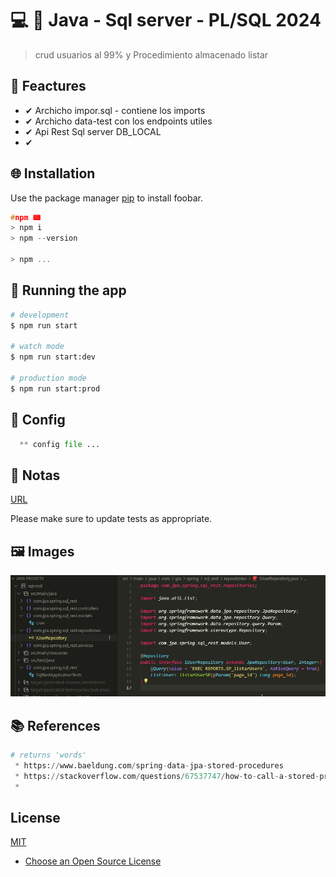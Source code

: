 

# 💻 💎 Java - Sql server - PL/SQL 2024

> crud usuarios al 99% y Procedimiento almacenado listar

## 📌 Feactures

 * ✔ Archicho impor.sql - contiene los imports
 * ✔ Archicho data-test con los endpoints utiles
 * ✔ Api Rest Sql server DB_LOCAL
 * ✔

## 🌐 Installation

Use the package manager [pip](https://pip.pypa.io/en/stable/) to install foobar.

```c
#npm 📟
> npm i
> npm --version

> npm ...
```

## 🔰 Running the app

```bash
# development
$ npm run start

# watch mode
$ npm run start:dev

# production mode
$ npm run start:prod
```

## 📐 Config
```python
  ** config file ...
```

## 📝 Notas

[URL](http://localhost:9000/api/users/listar)

Please make sure to update tests as appropriate.

## 🖼 Images
  <img src=main.jpg alt="Main"/>

## 📚 References

```python
# returns 'words'
 * https://www.baeldung.com/spring-data-jpa-stored-procedures
 * https://stackoverflow.com/questions/67537747/how-to-call-a-stored-procedure-in-spring-boot
 * 

```

## License

[MIT](https://choosealicense.com/licenses/mit/)

* [Choose an Open Source License](https://choosealicense.com)